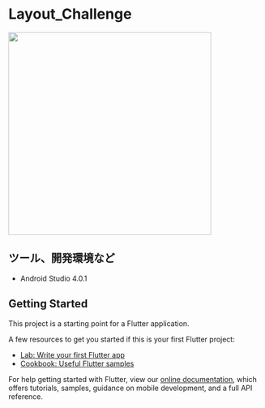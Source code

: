 # Layout_Challenge

<img src="https://user-images.githubusercontent.com/47273077/124247525-ef1c1000-db5c-11eb-9aa7-f5569832cb61.png" width="400">

## ツール、開発環境など
- Android Studio 4.0.1

## Getting Started

This project is a starting point for a Flutter application.

A few resources to get you started if this is your first Flutter project:

- [Lab: Write your first Flutter app](https://flutter.dev/docs/get-started/codelab)
- [Cookbook: Useful Flutter samples](https://flutter.dev/docs/cookbook)

For help getting started with Flutter, view our
[online documentation](https://flutter.dev/docs), which offers tutorials,
samples, guidance on mobile development, and a full API reference.




